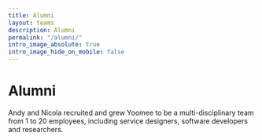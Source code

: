 ```yaml
---
title: Alumni
layout: teams
description: Alumni
permalink: "/alumni/"
intro_image_absolute: true
intro_image_hide_on_mobile: false
---
```


# Alumni

Andy and Nicola recruited and grew Yoomee to be a multi-disciplinary team from 1 to 20 employees, including service designers, software developers and researchers.
